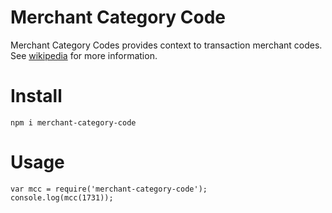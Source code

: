 # Merchant Category Code
Merchant Category Codes provides context to transaction merchant codes. See [wikipedia](https://en.wikipedia.org/wiki/Standard_Industrial_Classification) for more information.  


# Install

`npm i merchant-category-code`

# Usage

```
var mcc = require('merchant-category-code');  
console.log(mcc(1731));  
```
